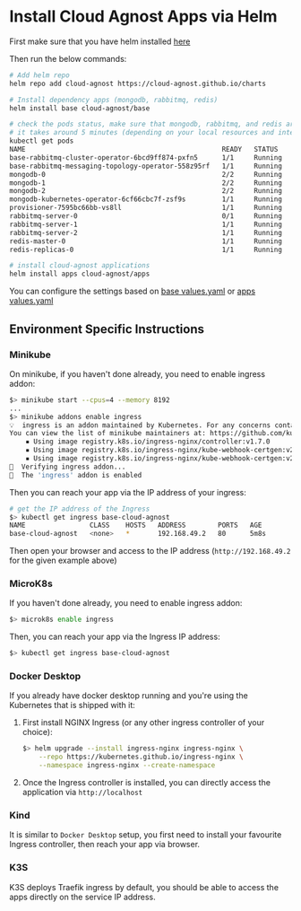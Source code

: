 # Install Cloud Agnost Apps via Helm

First make sure that you have helm installed [here](https://helm.sh/docs/intro/install/)

Then run the below commands:

```bash
# Add helm repo
helm repo add cloud-agnost https://cloud-agnost.github.io/charts

# Install dependency apps (mongodb, rabbitmq, redis)
helm install base cloud-agnost/base

# check the pods status, make sure that mongodb, rabbitmq, and redis are running:
# it takes around 5 minutes (depending on your local resources and internet connection)
kubectl get pods
NAME                                                 READY   STATUS    RESTARTS   AGE
base-rabbitmq-cluster-operator-6bcd9ff874-pxfn5      1/1     Running   0          5m34s
base-rabbitmq-messaging-topology-operator-558z95rf   1/1     Running   0          5m34s
mongodb-0                                            2/2     Running   0          5m30s
mongodb-1                                            2/2     Running   0          4m45s
mongodb-2                                            2/2     Running   0          4m2s
mongodb-kubernetes-operator-6cf66cbc7f-zsf9s         1/1     Running   0          5m34s
provisioner-7595bc66bb-vs8ll                         1/1     Running   0          5m34s
rabbitmq-server-0                                    0/1     Running   0          5m16s
rabbitmq-server-1                                    1/1     Running   0          5m16s
rabbitmq-server-2                                    1/1     Running   0          5m16s
redis-master-0                                       1/1     Running   0          5m34s
redis-replicas-0                                     1/1     Running   0          5m34s

# install cloud-agnost applications
helm install apps cloud-agnost/apps
```

You can configure the settings based on [base values.yaml](https://github.com/cloud-agnost/charts/blob/master/base/values.yaml) or [apps values.yaml](ttps://github.com/cloud-agnost/charts/blob/master/apps/values.yaml)

## Environment Specific Instructions

### Minikube

On minikube, if you haven't done already, you need to enable ingress addon:

```bash
$> minikube start --cpus=4 --memory 8192
...
$> minikube addons enable ingress
💡  ingress is an addon maintained by Kubernetes. For any concerns contact minikube on GitHub.
You can view the list of minikube maintainers at: https://github.com/kubernetes/minikube/blob/master/OWNERS
    ▪ Using image registry.k8s.io/ingress-nginx/controller:v1.7.0
    ▪ Using image registry.k8s.io/ingress-nginx/kube-webhook-certgen:v20230312-helm-chart-4.5.2-28-g66a760794
    ▪ Using image registry.k8s.io/ingress-nginx/kube-webhook-certgen:v20230312-helm-chart-4.5.2-28-g66a760794
🔎  Verifying ingress addon...
🌟  The 'ingress' addon is enabled
```

Then you can reach your app via the IP address of your ingress:

```bash
# get the IP address of the Ingress
$> kubectl get ingress base-cloud-agnost
NAME                CLASS    HOSTS   ADDRESS        PORTS   AGE
base-cloud-agnost   <none>   *       192.168.49.2   80      5m8s
```

Then open your browser and access to the IP address (`http://192.168.49.2` for the given example above)

### MicroK8s

If you haven't done already, you need to enable ingress addon:

```bash
$> microk8s enable ingress
```

Then, you can reach your app via the Ingress IP address:

```bash
$> kubectl get ingress base-cloud-agnost
```

### Docker Desktop

If you already have docker desktop running and you're using the Kubernetes that is shipped with it:

 1. First install NGINX Ingress (or any other ingress controller of your choice):

    ```bash
    $> helm upgrade --install ingress-nginx ingress-nginx \
        --repo https://kubernetes.github.io/ingress-nginx \
        --namespace ingress-nginx --create-namespace
    ```

 2. Once the Ingress controller is installed, you can directly access the application via `http://localhost`

### Kind

It is similar to `Docker Desktop` setup, you first need to install your favourite Ingress controller, then reach your app via browser.

### K3S

K3S deploys Traefik ingress by default, you should be able to access the apps directly on the service IP address.
